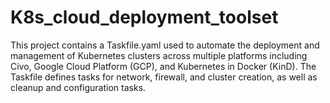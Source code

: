 # K8s_cloud_deployment_toolset
This project contains a Taskfile.yaml used to automate the deployment and management of Kubernetes clusters across multiple platforms including Civo, Google Cloud Platform (GCP), and Kubernetes in Docker (KinD). The Taskfile defines tasks for network, firewall, and cluster creation, as well as cleanup and configuration tasks.
